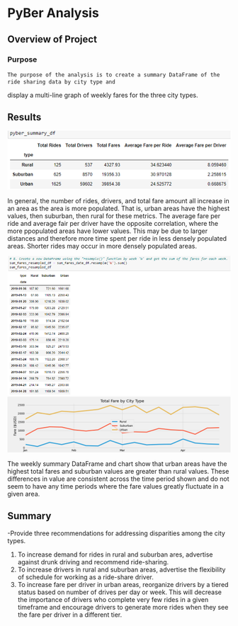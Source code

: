 # PyBer Analysis

## Overview of Project

### Purpose
	The purpose of the analysis is to create a summary DataFrame of the ride sharing data by city type and
display a multi-line graph of weekly fares for the three city types. 

## Results

![Fare Summary DataFrame](pyber_summary.png "Fare Summary Dataframe")

In general, the number of rides, drivers, and total fare amount all increase in an area as the area is more populated. That is,
urban areas have the highest values, then suburban, then rural for these metrics. The average fare per ride and average fair 
per driver have the opposite correlation, where the more ppopulated areas have lower values. This may be due to larger distances
and therefore more time spent per ride in less densely populated areas. Shorter rides may occur in more densely populated areas. 

![Weekly Fares](weekly_fares.png "Weekly Fares")
![Fare Summary Chart](/analysis/PyBer_fare_summary.png "Fare Summary Chart")

The weekly summary DataFrame and chart show that urban areas have the highest total fares and suburban values are greater than
rural values. These differences in value are consistent across the time period shown and do not seem to have any time periods 
where the fare values greatly fluctuate in a given area. 

## Summary
-Provide three recommendations for addressing disparities among the city types.
1. To increase demand for rides in rural and suburban ares, advertise against drunk driving and recommend ride-sharing.
2. To increase drivers in rural and suburban areas, advertise the flexibility of schedule for working as a ride-share driver.
3. To increase fare per driver in urban areas, reorganize drivers by a tiered status based on number of drives per day or week. 
This will decrease the importance of drivers who complete very few rides in a given timeframe and encourage drivers 
to generate more rides when they see the fare per driver in a different tier.
